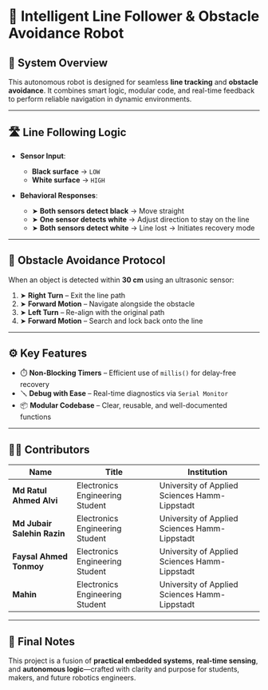 
# 🤖 Intelligent Line Follower & Obstacle Avoidance Robot

## 🚦 System Overview

This autonomous robot is designed for seamless **line tracking** and **obstacle avoidance**. It combines smart logic, modular code, and real-time feedback to perform reliable navigation in dynamic environments.

---

## 🛣️ Line Following Logic

- **Sensor Input**:  
  - **Black surface** → `LOW`  
  - **White surface** → `HIGH`
  
- **Behavioral Responses**:
  - ➤ **Both sensors detect black** → Move straight
  - ➤ **One sensor detects white** → Adjust direction to stay on the line
  - ➤ **Both sensors detect white** → Line lost → Initiates recovery mode

---

## 🚧 Obstacle Avoidance Protocol

When an object is detected within **30 cm** using an ultrasonic sensor:

1. ➤ **Right Turn** – Exit the line path
2. ➤ **Forward Motion** – Navigate alongside the obstacle
3. ➤ **Left Turn** – Re-align with the original path
4. ➤ **Forward Motion** – Search and lock back onto the line

---

## ⚙️ Key Features


- ⏱️ **Non-Blocking Timers** – Efficient use of `millis()` for delay-free recovery  
- 🪛 **Debug with Ease** – Real-time diagnostics via `Serial Monitor`  
- 📦 **Modular Codebase** – Clear, reusable, and well-documented functions  

---

## 👨‍💻 Contributors

| Name                    | Title                            | Institution                                           |
|-------------------------|----------------------------------|--------------------------------------------------------|
| **Md Ratul Ahmed Alvi** | Electronics Engineering Student  | University of Applied Sciences Hamm-Lippstadt         |
| **Md Jubair Salehin Razin** | Electronics Engineering Student  | University of Applied Sciences Hamm-Lippstadt         |
| **Faysal Ahmed Tonmoy** | Electronics Engineering Student  | University of Applied Sciences Hamm-Lippstadt         |
| **Mahin**               | Electronics Engineering Student  | University of Applied Sciences Hamm-Lippstadt         |

---

## 📎 Final Notes

This project is a fusion of **practical embedded systems**, **real-time sensing**, and **autonomous logic**—crafted with clarity and purpose for students, makers, and future robotics engineers.
